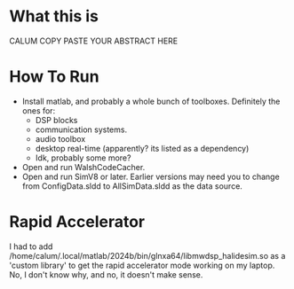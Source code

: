 # What this is
CALUM COPY PASTE YOUR ABSTRACT HERE

# How To Run
- Install matlab, and probably a whole bunch of toolboxes.  Definitely the ones for:
	- DSP blocks 
	- communication systems.
	- audio toolbox
	- desktop real-time (apparently? its listed as a dependency)
	- Idk, probably some more?
- Open and run WalshCodeCacher.
- Open and run SimV8 or later.  Earlier versions may need you to change from ConfigData.sldd to AllSimData.sldd as the data source.

# Rapid Accelerator
I had to add 
/home/calum/.local/matlab/2024b/bin/glnxa64/libmwdsp_halidesim.so
as a 'custom library' to get the rapid accelerator mode working on my laptop.
No, I don't know why, and no, it doesn't make sense.
